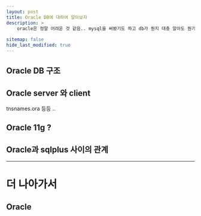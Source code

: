```yaml
---
layout: post
title: Oracle DB에 대하여 알아보자
description: > 
    oracle은 정말 어려운 것 같음.. mysql을 써봤기도 하고 db가 뭔지 대충 알아도 뭔가 뭔가함..
  
sitemap: false
hide_last_modified: true
---
```


## Oracle DB 구조

## Oracle server 와 client

tnsnames.ora 등등 ..

## Oracle 11g ?


## Oracle과 sqlplus 사이의 관계



-----

# 더 나아가서
## Oracle 
